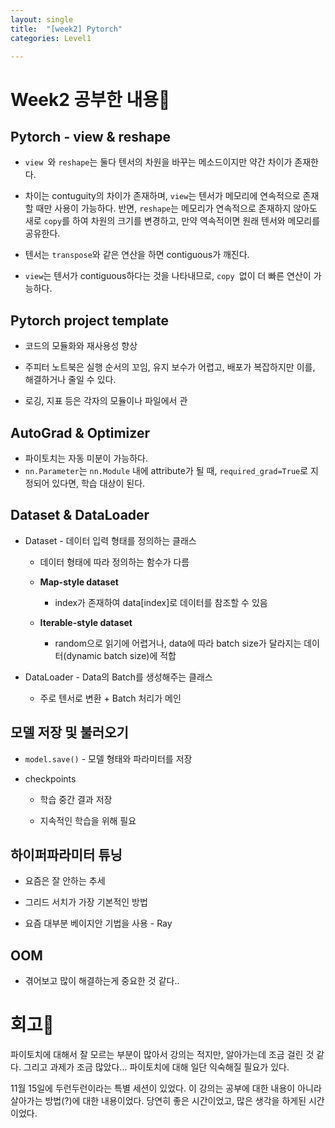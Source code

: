 ```yaml
---
layout: single
title:  "[week2] Pytorch"
categories: Level1

---
```


# Week2 공부한 내용📝

## Pytorch - view & reshape

- `view `와 `reshape`는 둘다 텐서의 차원을 바꾸는 메소드이지만 약간 차이가 존재한다.

- 차이는 contuguity의 차이가 존재하며, `view`는 텐서가 메모리에 연속적으로 존재할 때만 사용이 가능하다. 반면, `reshape`는 메모리가 연속적으로 존재하지 않아도 새로 `copy`를 하여 차원의 크기를 변경하고, 만약 역속적이면 원래 텐서와 메모리를 공유한다.

- 텐서는 `transpose`와 같은 연산을 하면 contiguous가 깨진다. 

- `view`는 텐서가 contiguous하다는 것을 나타내므로, `copy `없이 더 빠른 연산이 가능하다. 

## Pytorch project template

- 코드의 모듈화와 재사용성 향상

- 주피터 노트북은 실행 순서의 꼬임, 유지 보수가 어렵고, 배포가 복잡하지만 이를, 해결하거나 줄일 수 있다.

- 로깅, 지표 등은 각자의 모듈이나 파일에서 관

## AutoGrad & Optimizer

- 파이토치는 자동 미분이 가능하다.
- `nn.Parameter`는 `nn.Module` 내에 attribute가 될 때, `required_grad=True`로 지정되어 있다면, 학습 대상이 된다.

## Dataset & DataLoader

- Dataset - 데이터 입력 형태를 정의하는 클래스
  
  - 데이터 형태에 따라 정의하는 함수가 다름
  
  - **Map-style dataset**
    
    - index가 존재하여 data[index]로 데이터를 참조할 수 있음
  
  - **Iterable-style dataset**
    
    - random으로 읽기에 어렵거나, data에 따라 batch size가 달라지는 데이터(dynamic batch size)에 적합

- DataLoader - Data의 Batch를 생성해주는 클래스
  
  - 주로 텐서로 변환 + Batch 처리가 메인

## 모델 저장 및 불러오기

- `model.save()` - 모델 형태와 파라미터를 저장

- checkpoints
  
  - 학습 중간 결과 저장
  
  - 지속적인 학습을 위해 필요

## 하이퍼파라미터 튜닝

- 요즘은 잘 안하는 추세

- 그리드 서치가 가장 기본적인 방법

- 요즘 대부분 베이지안 기법을 사용 - Ray

## OOM

- 겪어보고 많이 해결하는게 중요한 것 같다..

# 회고🤔

파이토치에 대해서 잘 모르는 부분이 많아서 강의는 적지만, 알아가는데 조금 걸린 것 같다. 그리고 과제가 조금 많았다... 파이토치에 대해 일단 익숙해질 필요가 있다.

11월 15일에 두런두런이라는 특별 세션이 있었다. 이 강의는 공부에 대한 내용이 아니라 살아가는 방법(?)에 대한 내용이었다. 당연히 좋은 시간이었고, 많은 생각을 하게된 시간이었다. 
